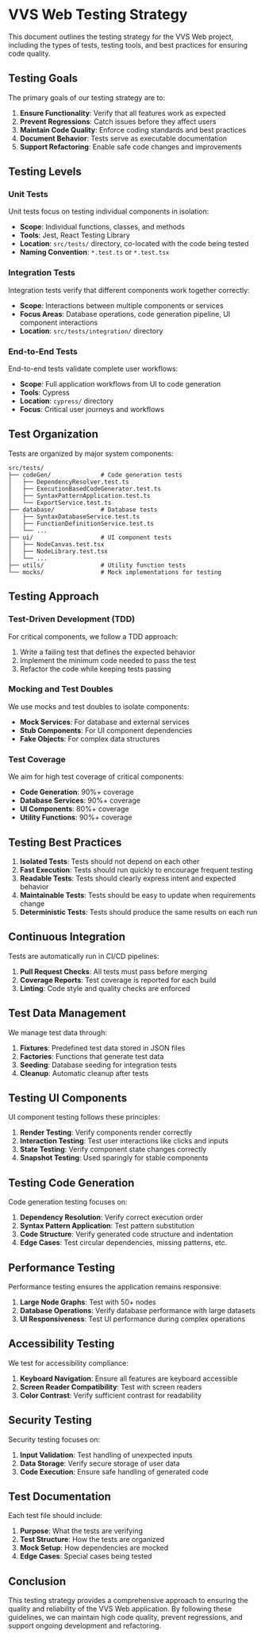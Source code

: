 # VVS Web Testing Strategy

This document outlines the testing strategy for the VVS Web project, including the types of tests, testing tools, and best practices for ensuring code quality.

## Testing Goals

The primary goals of our testing strategy are to:

1. **Ensure Functionality**: Verify that all features work as expected
2. **Prevent Regressions**: Catch issues before they affect users
3. **Maintain Code Quality**: Enforce coding standards and best practices
4. **Document Behavior**: Tests serve as executable documentation
5. **Support Refactoring**: Enable safe code changes and improvements

## Testing Levels

### Unit Tests

Unit tests focus on testing individual components in isolation:

- **Scope**: Individual functions, classes, and methods
- **Tools**: Jest, React Testing Library
- **Location**: `src/tests/` directory, co-located with the code being tested
- **Naming Convention**: `*.test.ts` or `*.test.tsx`

### Integration Tests

Integration tests verify that different components work together correctly:

- **Scope**: Interactions between multiple components or services
- **Focus Areas**: Database operations, code generation pipeline, UI component interactions
- **Location**: `src/tests/integration/` directory

### End-to-End Tests

End-to-end tests validate complete user workflows:

- **Scope**: Full application workflows from UI to code generation
- **Tools**: Cypress
- **Location**: `cypress/` directory
- **Focus**: Critical user journeys and workflows

## Test Organization

Tests are organized by major system components:

```
src/tests/
├── codeGen/              # Code generation tests
│   ├── DependencyResolver.test.ts
│   ├── ExecutionBasedCodeGenerator.test.ts
│   ├── SyntaxPatternApplication.test.ts
│   └── ExportService.test.ts
├── database/             # Database tests
│   ├── SyntaxDatabaseService.test.ts
│   ├── FunctionDefinitionService.test.ts
│   └── ...
├── ui/                   # UI component tests
│   ├── NodeCanvas.test.tsx
│   ├── NodeLibrary.test.tsx
│   └── ...
├── utils/                # Utility function tests
└── mocks/                # Mock implementations for testing
```

## Testing Approach

### Test-Driven Development (TDD)

For critical components, we follow a TDD approach:

1. Write a failing test that defines the expected behavior
2. Implement the minimum code needed to pass the test
3. Refactor the code while keeping tests passing

### Mocking and Test Doubles

We use mocks and test doubles to isolate components:

- **Mock Services**: For database and external services
- **Stub Components**: For UI component dependencies
- **Fake Objects**: For complex data structures

### Test Coverage

We aim for high test coverage of critical components:

- **Code Generation**: 90%+ coverage
- **Database Services**: 90%+ coverage
- **UI Components**: 80%+ coverage
- **Utility Functions**: 90%+ coverage

## Testing Best Practices

1. **Isolated Tests**: Tests should not depend on each other
2. **Fast Execution**: Tests should run quickly to encourage frequent testing
3. **Readable Tests**: Tests should clearly express intent and expected behavior
4. **Maintainable Tests**: Tests should be easy to update when requirements change
5. **Deterministic Tests**: Tests should produce the same results on each run

## Continuous Integration

Tests are automatically run in CI/CD pipelines:

1. **Pull Request Checks**: All tests must pass before merging
2. **Coverage Reports**: Test coverage is reported for each build
3. **Linting**: Code style and quality checks are enforced

## Test Data Management

We manage test data through:

1. **Fixtures**: Predefined test data stored in JSON files
2. **Factories**: Functions that generate test data
3. **Seeding**: Database seeding for integration tests
4. **Cleanup**: Automatic cleanup after tests

## Testing UI Components

UI component testing follows these principles:

1. **Render Testing**: Verify components render correctly
2. **Interaction Testing**: Test user interactions like clicks and inputs
3. **State Testing**: Verify component state changes correctly
4. **Snapshot Testing**: Used sparingly for stable components

## Testing Code Generation

Code generation testing focuses on:

1. **Dependency Resolution**: Verify correct execution order
2. **Syntax Pattern Application**: Test pattern substitution
3. **Code Structure**: Verify generated code structure and indentation
4. **Edge Cases**: Test circular dependencies, missing patterns, etc.

## Performance Testing

Performance testing ensures the application remains responsive:

1. **Large Node Graphs**: Test with 50+ nodes
2. **Database Operations**: Verify database performance with large datasets
3. **UI Responsiveness**: Test UI performance during complex operations

## Accessibility Testing

We test for accessibility compliance:

1. **Keyboard Navigation**: Ensure all features are keyboard accessible
2. **Screen Reader Compatibility**: Test with screen readers
3. **Color Contrast**: Verify sufficient contrast for readability

## Security Testing

Security testing focuses on:

1. **Input Validation**: Test handling of unexpected inputs
2. **Data Storage**: Verify secure storage of user data
3. **Code Execution**: Ensure safe handling of generated code

## Test Documentation

Each test file should include:

1. **Purpose**: What the tests are verifying
2. **Test Structure**: How the tests are organized
3. **Mock Setup**: How dependencies are mocked
4. **Edge Cases**: Special cases being tested

## Conclusion

This testing strategy provides a comprehensive approach to ensuring the quality and reliability of the VVS Web application. By following these guidelines, we can maintain high code quality, prevent regressions, and support ongoing development and refactoring. 
